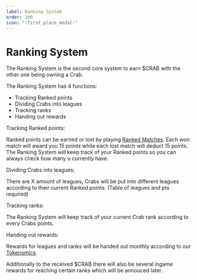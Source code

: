```yaml
---
label: Ranking System
order: 100
icon: ":first_place_medal:"
---
```


# Ranking System

The Ranking System is the second core system to earn $CRAB with the other one being owning a Crab.

The Ranking System has 4 functions:

- Tracking Ranked points
- Dividing Crabs into leagues
- Tracking ranks
- Handing out rewards

Tracking Ranked points:

Ranked points can be earned or lost by playing [Ranked Matches](arena.md). Each won match will award you 15 points while each lost match will deduct 15 points. The Ranking System will keep track of your Ranked points so you can always check how many u currently have.

Dividing Crabs into leagues:

There are X amount of leagues, Crabs will be put into different leagues according to their current Ranked points. 
(Table of leagues and pts required)

Tracking ranks:

The Ranking System will keep track of your current Crab rank according to every Crabs points. 

Handing out rewards:

Rewards for leagues and ranks will be handed out monthly according to our [Tokenomics](Token.md). 

Additionally to the received $CRAB there will also be several ingame rewards for reaching certain ranks which will be annouced later.
